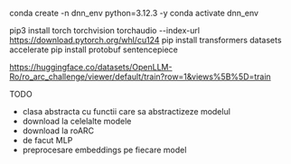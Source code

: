 conda create -n dnn_env python=3.12.3 -y
conda activate dnn_env

pip3 install torch torchvision torchaudio --index-url https://download.pytorch.org/whl/cu124
pip install transformers datasets accelerate
pip install protobuf sentencepiece


https://huggingface.co/datasets/OpenLLM-Ro/ro_arc_challenge/viewer/default/train?row=1&views%5B%5D=train

TODO
- clasa abstracta cu functii care sa abstractizeze modelul
- download la celelalte modele
- download la roARC
- de facut MLP
- preprocesare embeddings pe fiecare model

